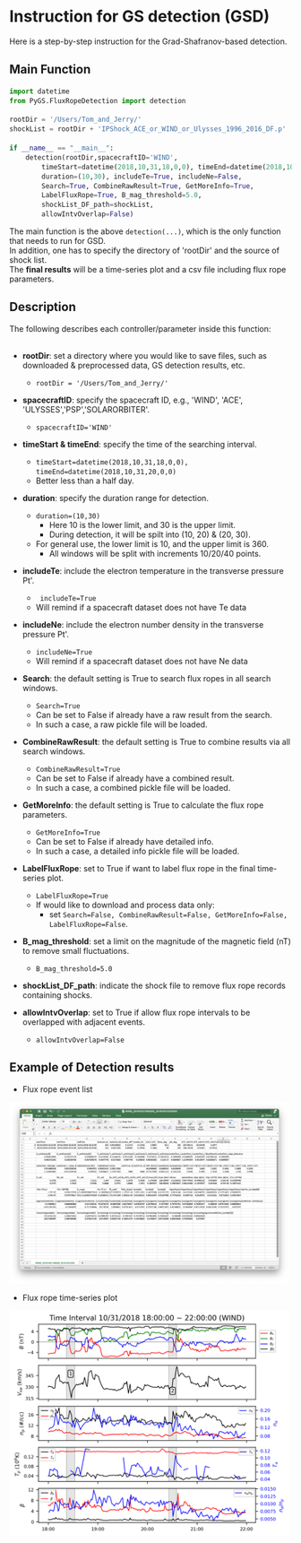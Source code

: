 # Instruction for GS detection (GSD)    
Here is a step-by-step instruction for the Grad-Shafranov-based detection. 
## Main Function
```python
import datetime
from PyGS.FluxRopeDetection import detection

rootDir = '/Users/Tom_and_Jerry/' 
shockList = rootDir + 'IPShock_ACE_or_WIND_or_Ulysses_1996_2016_DF.p'

if __name__ == "__main__":
    detection(rootDir,spacecraftID='WIND',
        timeStart=datetime(2018,10,31,18,0,0), timeEnd=datetime(2018,10,31,22,0,0),
        duration=(10,30), includeTe=True, includeNe=False,
        Search=True, CombineRawResult=True, GetMoreInfo=True,
        LabelFluxRope=True, B_mag_threshold=5.0,
        shockList_DF_path=shockList,
        allowIntvOverlap=False)
```

The main function is the above ```detection(...)```, which is the only function that needs to run for GSD.    
In addition, one has to specify the directory of 'rootDir' and the source of shock list.    
The **final results** will be a time-series plot and a csv file including flux rope parameters.     

## Description
The following describes each controller/parameter inside this function:<br><br>

- **rootDir**: set a directory where you would like to save files, such as downloaded & preprocessed data, GS detection results, etc.    
    - ```rootDir = '/Users/Tom_and_Jerry/' ```

- **spacecraftID**: specify the spacecraft ID, e.g., 'WIND', 'ACE', 'ULYSSES','PSP','SOLARORBITER'.<br>
    - ```spacecraftID='WIND' ```

- **timeStart & timeEnd**: specify the time of the searching interval.  
    - ```timeStart=datetime(2018,10,31,18,0,0), timeEnd=datetime(2018,10,31,20,0,0)```    
    - Better less than a half day.

- **duration**: specify the duration range for detection.
    - ```duration=(10,30)```
        - Here 10 is the lower limit, and 30 is the upper limit.
        - During detection, it will be spilt into (10, 20) & (20, 30). 
    - For general use, the lower limit is 10, and the upper limit is 360.        
        - All windows will be split with increments 10/20/40 points.    

- **includeTe**: include the electron temperature in the transverse pressure Pt'.    
    - ``` includeTe=True```
    - Will remind if a spacecraft dataset does not have Te data

- **includeNe**: include the electron number density in the transverse pressure Pt'.    
    - ```includeNe=True```
    - Will remind if a spacecraft dataset does not have Ne data 
 
- **Search**: the default setting is True to search flux ropes in all search windows.    
    - ```Search=True``` 
    - Can be set to False if already have a raw result from the search.    
    - In such a case, a raw pickle file will be loaded.      
 
- **CombineRawResult**: the default setting is True to combine results via all search windows.    
    - ```CombineRawResult=True```    
    - Can be set to False if already have a combined result.    
    - In such a case, a combined pickle file will be loaded.        

- **GetMoreInfo**: the default setting is True to calculate the flux rope parameters.   
    - ```GetMoreInfo=True```   
    - Can be set to False if already have detailed info.    
    - In such a case, a detailed info pickle file will be loaded.        

- **LabelFluxRope**: set to True if want to label flux rope in the final time-series plot.    
    - ```LabelFluxRope=True```
    - If would like to download and process data only:
        - set ```Search=False, CombineRawResult=False, GetMoreInfo=False, LabelFluxRope=False```.    

- **B_mag_threshold**: set a limit on the magnitude of the magnetic field (nT) to remove small fluctuations.    
    - ```B_mag_threshold=5.0```
  
- **shockList_DF_path**: indicate the shock file to remove flux rope records containing shocks.

- **allowIntvOverlap**: set to True if allow flux rope intervals to be overlapped with adjacent events.    
    - ```allowIntvOverlap=False```

## Example of Detection results
- Flux rope event list
<img width="500" src="https://github.com/PyGSDR/PyGS/blob/main/example_figures/detection_FR_event_list.png">

- Flux rope time-series plot
<img width="500" src="https://github.com/PyGSDR/PyGS/blob/main/example_figures/detection_FR_time_series.png">
